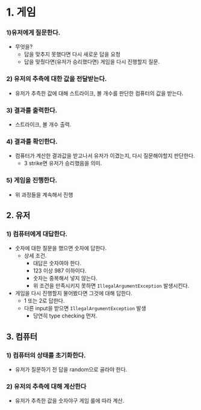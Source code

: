 # 1. 게임
### 1)유저에게 질문한다.
  - 무엇을?
    - 답을 맞추지 못했다면 다시 새로운 답을 요청
    - 답을 맞췄다면(유저가 승리했다면) 게임을 다시 진행할지 질문.
### 2) 유저의 추측에 대한 값을 전달받는다.
  - 유저가 추측한 값에 대해 스트라이크, 볼 개수를 판단한 컴퓨터의 값을 받는다.
### 3) 결과를 출력한다.
  - 스트라이크, 볼 개수 출력.
### 4) 결과를 확인한다.
  - 컴퓨터가 계산한 결과값을 받고나서 유저가 이겼는지, 다시 질문해야할지 판단한다.
    - 3 strike면 유저가 승리했음을 의미.
### 5) 게임을 진행한다.
  - 위 과정들을 계속해서 진행

## 2. 유저
### 1) 컴퓨터에게 대답한다.
  - 숫자에 대한 질문을 했으면 숫자에 답한다.
    - 상세 조건.
      - 대답은 숫자여야 한다.
      - 123 이상 987 이하이다.
      - 숫자는 중복해서 넣지 않는다.
      - 위 조건을 만족시키지 못하면 `IllegalArgumentException` 발생시킨다.
  - 게임을 다시 진행할지 물어봤다면 그것에 대해 답한다.
    - 1 또는 2로 답한다.
    - 다른 input을 받으면 `IllegalArgumentException` 발생
      - 당연히 type checking 먼저.
## 3. 컴퓨터
### 1) 컴퓨터의 상태를 초기화한다.
  - 유저가 질문하기 전 답을 random으로 골라야 한다.
### 2) 유저의 추측에 대해 계산한다
  - 유저가 추측한 값을 숫자야구 게임 룰에 따라 계산.



